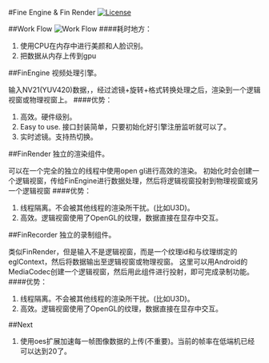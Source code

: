 #Fine Engine & Fin Render
[![License](http://img.shields.io/:license-apache-blue.svg)](http://www.apache.org/licenses/LICENSE-2.0.html)

##Work Flow
![Work Flow](https://github.com/ifinver/FinEngine/blob/master/workflow.png)
####耗时地方：
1. 使用CPU在内存中进行美颜和人脸识别。
2. 把数据从内存上传到gpu

##FinEngine
视频处理引擎。

输入NV21(YUV420)数据，，经过滤镜+旋转+格式转换处理之后，渲染到一个逻辑视窗或物理视窗上。
####优势：
1. 高效。硬件级别。
2. Easy to use. 接口封装简单，只要初始化好引擎注册监听就可以了。
3. 实时滤镜。支持热切换。

##FinRender
独立的渲染组件。

可以在一个完全的独立的线程中使用open gl进行高效的渲染。
初始化时会创建一个逻辑视窗，传给FinEngine进行数据处理，然后将逻辑视窗投射到物理视窗或另一个逻辑视窗
####优势：
1. 线程隔离。不会被其他线程的渲染所干扰。(比如U3D)。
1. 高效。逻辑视窗使用了OpenGL的纹理，数据直接在显存中交互。

##FinRecorder
独立的录制组件。

类似FinRender，但是输入不是逻辑视窗，而是一个纹理id和与纹理绑定的eglContext，然后将数据输出至逻辑视窗或物理视窗。
这里可以用Android的MediaCodec创建一个逻辑视窗，然后用此组件进行投射，即可完成录制功能。
####优势：
1. 线程隔离。不会被其他线程的渲染所干扰。(比如U3D)。
1. 高效。逻辑视窗使用了OpenGL的纹理，数据直接在显存中交互。



##Next
1. 使用oes扩展加速每一帧图像数据的上传(不重要)。当前的帧率在低端机已经可以达到20了。
